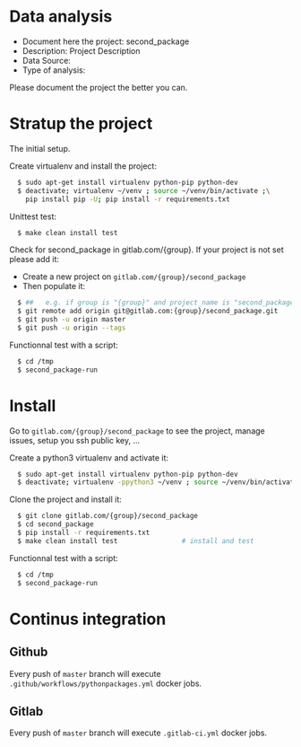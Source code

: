 # Data analysis
- Document here the project: second_package
- Description: Project Description
- Data Source:
- Type of analysis:

Please document the project the better you can.

# Stratup the project

The initial setup.

Create virtualenv and install the project:
```bash
  $ sudo apt-get install virtualenv python-pip python-dev
  $ deactivate; virtualenv ~/venv ; source ~/venv/bin/activate ;\
    pip install pip -U; pip install -r requirements.txt
```

Unittest test:
```bash
  $ make clean install test
```

Check for second_package in gitlab.com/{group}.
If your project is not set please add it:

- Create a new project on `gitlab.com/{group}/second_package`
- Then populate it:

```bash
  $ ##   e.g. if group is "{group}" and project_name is "second_package"
  $ git remote add origin git@gitlab.com:{group}/second_package.git
  $ git push -u origin master
  $ git push -u origin --tags
```

Functionnal test with a script:
```bash
  $ cd /tmp
  $ second_package-run
```
# Install
Go to `gitlab.com/{group}/second_package` to see the project, manage issues,
setup you ssh public key, ...

Create a python3 virtualenv and activate it:
```bash
  $ sudo apt-get install virtualenv python-pip python-dev
  $ deactivate; virtualenv -ppython3 ~/venv ; source ~/venv/bin/activate
```

Clone the project and install it:
```bash
  $ git clone gitlab.com/{group}/second_package
  $ cd second_package
  $ pip install -r requirements.txt
  $ make clean install test                # install and test
```
Functionnal test with a script:
```bash
  $ cd /tmp
  $ second_package-run
``` 

# Continus integration
## Github 
Every push of `master` branch will execute `.github/workflows/pythonpackages.yml` docker jobs.
## Gitlab
Every push of `master` branch will execute `.gitlab-ci.yml` docker jobs.
